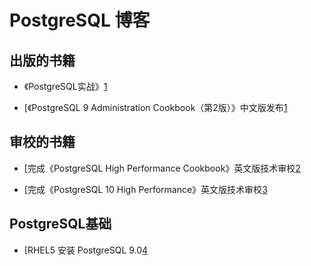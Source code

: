 ﻿PostgreSQL 博客
====================

## 出版的书籍

* 《PostgreSQL实战》[1]

* [《PostgreSQL 9 Administration Cookbook（第2版）》中文版发布[1]

## 审校的书籍

* [完成《PostgreSQL High Performance Cookbook》英文版技术审校[2]

* [完成《PostgreSQL 10 High Performance》英文版技术审校[3]


## PostgreSQL基础

* [RHEL5 安装 PostgreSQL 9.0[4]

[1]:[https://github.com/francs/PostgreSQL/blob/master/%E3%80%8APostgreSQL%209%20Administration%20Cookbook%EF%BC%88%E7%AC%AC2%E7%89%88%EF%BC%89%E3%80%8B.md
[2]:https://github.com/francs/PostgreSQL/blob/master/%E3%80%8APostgreSQL%20High%20Performance%20Cookbook%E3%80%8B.md
[3]:https://github.com/francs/PostgreSQL/blob/master/%E3%80%8APostgreSQL%2010%20High%20Performance%E3%80%8B.md
[4]:https://github.com/francs/PostgreSQL/blob/master/postgres%E5%9F%BA%E7%A1%80/RHEL5%20%E5%AE%89%E8%A3%85%20PostgreSQL%209.0%20.md
